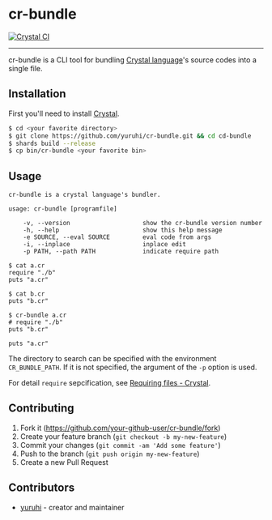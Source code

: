 # cr-bundle

[![Crystal CI](https://github.com/yuruhi/cr-bundle/workflows/Crystal%20CI/badge.svg)](https://github.com/yuruhi/cr-bundle/actions?query=workflow%3A%22Crystal+CI%22)

---

cr-bundle is a CLI tool for bundling [Crystal language](https://crystal-lang.org/)'s source codes into a single file.

## Installation

First you'll need to install [Crystal](https://crystal-lang.org/install/).

```sh
$ cd <your favorite directory>
$ git clone https://github.com/yuruhi/cr-bundle.git && cd cd-bundle
$ shards build --release
$ cp bin/cr-bundle <your favorite bin>
```

## Usage

```
cr-bundle is a crystal language's bundler.

usage: cr-bundle [programfile]

    -v, --version                    show the cr-bundle version number
    -h, --help                       show this help message
    -e SOURCE, --eval SOURCE         eval code from args
    -i, --inplace                    inplace edit
    -p PATH, --path PATH             indicate require path
```

```crystal
$ cat a.cr
require "./b"
puts "a.cr"

$ cat b.cr
puts "b.cr"

$ cr-bundle a.cr
# require "./b"
puts "b.cr"

puts "a.cr"
```

The directory to search can be specified with the environment `CR_BUNDLE_PATH`. If it is not specified, the argument of the `-p` option is used.

For detail `require` sepcification, see [Requiring files - Crystal](https://crystal-lang.org/reference/syntax_and_semantics/requiring_files.html).

## Contributing

1. Fork it (<https://github.com/your-github-user/cr-bundle/fork>)
2. Create your feature branch (`git checkout -b my-new-feature`)
3. Commit your changes (`git commit -am 'Add some feature'`)
4. Push to the branch (`git push origin my-new-feature`)
5. Create a new Pull Request

## Contributors

-   [yuruhi](https://github.com/yuruhi) - creator and maintainer
